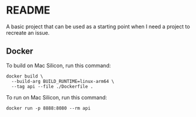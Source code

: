 # README

A basic project that can be used as a starting point when I need a project to recreate an issue.

## Docker

To build on Mac Silicon, run this command:

```shell
docker build \
  --build-arg BUILD_RUNTIME=linux-arm64 \
  --tag api --file ./Dockerfile .
```

To run on Mac Silicon, run this command:

```shell
docker run -p 8888:8080 --rm api
```